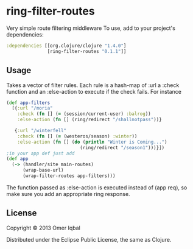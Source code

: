 # ring-filter-routes
Very simple route filtering middleware
To use, add to your project's dependencies:

```clojure
:dependencies [[org.clojure/clojure "1.4.0"]
               [ring-filter-routes "0.1.1"]]
```

## Usage
Takes a vector of filter rules. Each rule is a hash-map of :url a :check function and an :else-action to execute if the check fails.
For instance

```clojure
(def app-filters
  [{:url "/moria"
    :check (fn [] (= (session/current-user) :balrog))
    :else-action (fn [] (ring/redirect "/shallnotpass"))}

   {:url "/winterfell"
    :check (fn [] (= (westeros/season) :winter))
    :else-action (fn [] (do (println "Winter is Coming...")
                           (ring/redirect "/season1")))}])
;in your app def just add
(def app
  (-> (handler/site main-routes)
      (wrap-base-url)
      (wrap-filter-routes app-filters)))

```
The function passed as :else-action is executed instead of (app req), so make sure you add an appropriate ring response.
## License

Copyright © 2013 Omer Iqbal

Distributed under the Eclipse Public License, the same as Clojure.

